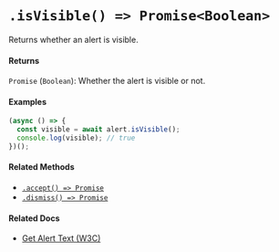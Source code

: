 # `.isVisible() => Promise<Boolean>`

Returns whether an alert is visible.

#### Returns

`Promise` (`Boolean`): Whether the alert is visible or not.

#### Examples

```javascript
(async () => {
  const visible = await alert.isVisible();
  console.log(visible); // true
})();
```

#### Related Methods

- [`.accept() => Promise`](./accept.md)
- [`.dismiss() => Promise`](./dismiss.md)

#### Related Docs

- [Get Alert Text (W3C)](https://www.w3.org/TR/webdriver/#get-alert-text)
